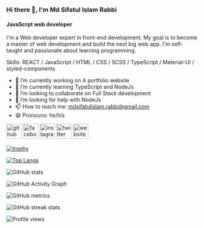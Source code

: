 ### Hi there 👋, I'm Md Sifatul Islam Rabbi
#### JavaScrpt web developer
I'm a Web developer expert in front-end development. My goal is to become a master of web development and build the next big web app. I'm self-taught and passionate about learning programming.

Skills: REACT / JavaScript / HTML / CSS / SCSS / TypeScript / Material-UI / styled-components

- 🔭 I’m currently working on A portfolio website 
- 🌱 I’m currently learning TypeScript and NodeJs 
- 👯 I’m looking to collaborate on Full Stack development 
- 🤔 I’m looking for help with NodeJs 
- 📫 How to reach me: mdsifatulislam.rabbi@gmail.com 
- 😄 Pronouns: he/his 


[<img src='https://cdn.jsdelivr.net/npm/simple-icons@3.0.1/icons/github.svg' alt='github' height='40'>](https://github.com/temujins)  [<img src='https://cdn.jsdelivr.net/npm/simple-icons@3.0.1/icons/facebook.svg' alt='facebook' height='40'>](https://www.facebook.com/ttemujinRabbi)  [<img src='https://cdn.jsdelivr.net/npm/simple-icons@3.0.1/icons/instagram.svg' alt='instagram' height='40'>](https://www.instagram.com/ttemujinrabbi/)  [<img src='https://cdn.jsdelivr.net/npm/simple-icons@3.0.1/icons/twitter.svg' alt='twitter' height='40'>](https://twitter.com/sifatul_rabbi)  [<img src='https://cdn.jsdelivr.net/npm/simple-icons@3.0.1/icons/icloud.svg' alt='website' height='40'>](sifatulislamrabbi.web.app/)  

[![trophy](https://github-profile-trophy.vercel.app/?username=temujins)](https://github.com/ryo-ma/github-profile-trophy)

[![Top Langs](https://github-readme-stats.vercel.app/api/top-langs/?username=temujins)](https://github.com/anuraghazra/github-readme-stats)

![GitHub stats](https://github-readme-stats.vercel.app/api?username=temujins&show_icons=true)  

![GitHub Activity Graph](https://activity-graph.herokuapp.com/graph?username=temujins)  

![GitHub metrics](https://metrics.lecoq.io/temujins)  

![GitHub streak stats](https://github-readme-streak-stats.herokuapp.com/?user=temujins)  

![Profile views](https://gpvc.arturio.dev/temujins)  
